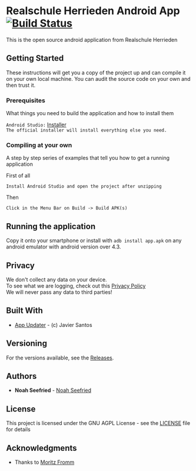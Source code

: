 # Realschule Herrieden Android App [![Build Status](https://travis-ci.org/RSHerrieden/AndroidApp.svg?branch=master)](https://travis-ci.org/RSHerrieden/AndroidApp)

This is the open source android application from Realschule Herrieden

## Getting Started

These instructions will get you a copy of the project up and can compile it on your own local machine. You can audit the source code on your own and then trust it.

### Prerequisites

What things you need to build the application and how to install them

``Android Studio:`` [Installer](https://developer.android.com/studio/index.html#downloads) <br>
``The official installer will install everything else you need.``

### Compiling at your own

A step by step series of examples that tell you how to get a running application

First of all

```Install Android Studio and open the project after unzipping```

Then

``Click in the Menu Bar on Build -> Build APK(s)``

## Running the application

Copy it onto your smartphone or install with ``adb install app.apk`` on any android emulator with android version over 4.3.

## Privacy

We don't collect any data on your device. <br>
To see what we are logging, check out this [Privacy Policy](https://github.com/RSHerrieden/AndroidApp/blob/master/docs/PrivacyPolicyEN) <br>
We will never pass any data to third parties! <br>

## Built With

* [App Updater](https://github.com/javiersantos/AppUpdater/) - (c) Javier Santos

## Versioning

For the versions available, see the [Releases](https://github.com/RSHerrieden/AndroidApp/releases). 

## Authors

* **Noah Seefried** - [Noah Seefried](https://github.com/SeefriedNoah)

## License

This project is licensed under the GNU AGPL License - see the [LICENSE](LICENSE) file for details

## Acknowledgments

* Thanks to [Moritz Fromm](https://github.com/frommMoritz)
